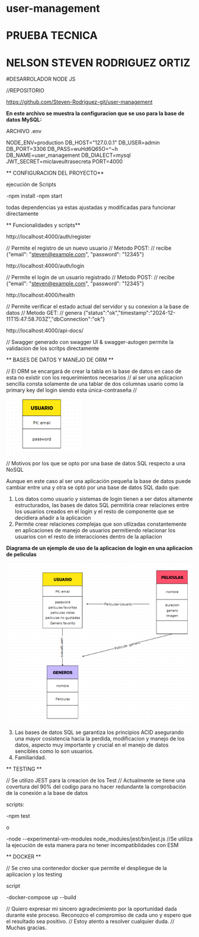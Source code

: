 # user-management

# PRUEBA TECNICA 
# NELSON STEVEN RODRIGUEZ ORTIZ 

#DESARROLADOR NODE JS

//REPOSITORIO

https://github.com/Steven-Rodriguez-git/user-management

**En este archivo se muestra la configuracion que se uso para la base de datos MySQL:**

ARCHIVO .env

NODE_ENV=production
DB_HOST="127.0.0.1"
DB_USER=admin
DB_PORT=3306
DB_PASS=wuHd6Q65O=^~h
DB_NAME=user_management
DB_DIALECT=mysql
JWT_SECRET=miclaveultrasecreta
PORT=4000


** CONFIGURACION DEL PROYECTO**

ejecución de Scripts 

-npm install
-npm start

todas dependencias ya estas ajustadas y modificadas para funcionar directamente


** Funcionalidades y scripts**

http://localhost:4000/auth/register 

// Permite el registro de un nuevo usuario
// Metodo POST: 
// recibe {"email": "steven@example.com", "password": "12345"}


http://localhost:4000/auth/login 

// Permite el login de un usuario registrado
// Metodo POST: 
// recibe {"email": "steven@example.com", "password": "12345"}

http://localhost:4000/health

// Permite verificar el estado actual del servidor y su conexion a la base de datos
// Metodo GET: 
// genera {"status":"ok","timestamp":"2024-12-11T15:47:58.703Z","dbConnection":"ok"}

http://localhost:4000/api-docs/

// Swagger generado con swagger UI & swagger-autogen permite la validacion de los scritps directamente


** BASES DE DATOS Y MANEJO DE ORM **

// El ORM se encargará de crear la tabla en la base de datos en caso de esta no existir con los requerimientos necesarios
// al ser una aplicacion sencilla consta solamente de una tablar de dos columnas usario como la primary key del login siendo esta única-contraseña
//
![alt text](image.png)

// Motivos por los que se opto por una base de datos SQL respecto a una NoSQL

Aunque en este caso al ser una aplicación pequeña la base de datos puede cambiar entre una y otra se optó por una base de datos SQL dado que:
1. Los datos como usuario y sistemas de login tienen a ser datos altamente estructurados, las bases de datos SQL permitiria crear relaciones entre los usuarios 
creados en el login y el resto de componente que se decidiera añadir a la aplicacion
2. Permite crear relaciones complejas que son utlizadas constantemente en aplicaciones de manejo de usuarios permitiendo relacionar los usuarios con el resto de interacciones
dentro de la apliacion
 
 **Diagrama de un ejemplo de uso de la aplicacion de login en una aplicacion de peliculas**

 ![alt text](image-1.png)

 3. Las bases de datos SQL se garantiza los principios ACID asegurando una mayor cosistencia hacia la perdida, modificacion y manejo de los datos, aspecto muy importante y crucial
 en el manejo de datos sencibles como lo son usuarios.
 4. Familiaridad. 


 
** TESTING **

// Se utilizo JEST para la creacion de los Test
// Actualmente se tiene una covertura del 90% del codigo para no hacer redundante la comprobación de la conexión  a la base de datos

scripts:

-npm test 

o 

-node --experimental-vm-modules node_modules/jest/bin/jest.js //Se utiliza la ejecución de esta manera para no tener incompatiblidades con ESM


 
** DOCKER **

// Se creo una contenedor docker que permite el despliegue de la aplicacion y los testing

script 

-docker-compose up --build


// Quiero expresar mi sincero agradecimiento por la oportunidad dada durante este proceso. Reconozco el compromiso de cada uno y espero que el resultado sea positivo.
// Estoy atento a resolver cualquier duda.
// Muchas gracias.